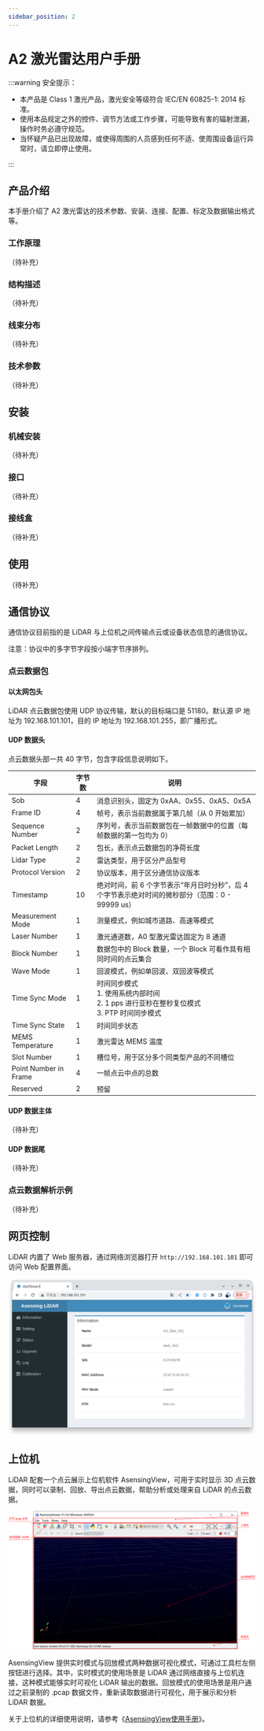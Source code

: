 ```yaml
---
sidebar_position: 2
---
```


# A2 激光雷达用户手册


:::warning 安全提示：

- 本产品是 Class 1 激光产品，激光安全等级符合 IEC/EN 60825-1: 2014 标准。
- 使用本品规定之外的控件、调节方法或工作步骤，可能导致有害的辐射泄漏，操作时务必遵守规范。
- 当怀疑产品已出现故障，或使得周围的人员感到任何不适、使周围设备运行异常时，请立即停止使用。

:::

## 产品介绍

本手册介绍了 A2 激光雷达的技术参数、安装、连接、配置、标定及数据输出格式等。



### 工作原理

（待补充）

### 结构描述

（待补充）

### 线束分布

（待补充）

### 技术参数

（待补充）

## 安装

### 机械安装

（待补充）

### 接口

（待补充）

### 接线盒

（待补充）

## 使用

（待补充）


## 通信协议

通信协议目前指的是 LiDAR 与上位机之间传输点云或设备状态信息的通信协议。

注意：协议中的多字节字段按小端字节序排列。

### 点云数据包

#### 以太网包头

LiDAR 点云数据包使用 UDP 协议传输，默认的目标端口是 51180。默认源 IP 地址为 192.168.101.101，目的 IP 地址为 192.168.101.255，即广播形式。

#### UDP 数据头

点云数据头部一共 40 字节，包含字段信息说明如下。

| 字段                  | 字节数 | 说明                                                         |
| --------------------- | ------ | ------------------------------------------------------------ |
| Sob                   | 4      | 消息识别头，固定为 0xAA、0x55、0xA5、0x5A                    |
| Frame ID              | 4      | 帧号，表示当前数据属于第几帧（从 0 开始累加）                |
| Sequence Number       | 2      | 序列号，表示当前数据包在一帧数据中的位置（每帧数据的第一包均为 0） |
| Packet Length         | 2      | 包长，表示点云数据包的净荷长度                               |
| Lidar Type            | 2      | 雷达类型，用于区分产品型号                                   |
| Protocol Version      | 2      | 协议版本，用于区分通信协议版本                               |
| Timestamp             | 10     | 绝对时间，前 6 个字节表示“年月日时分秒”，后 4 个字节表示绝对时间的微秒部分（范围：0 - 99999 us） |
| Measurement Mode      | 1      | 测量模式，例如城市道路、高速等模式                           |
| Laser Number          | 1      | 激光通道数，A0 型激光雷达固定为 8 通道                       |
| Block Number          | 1      | 数据包中的 Block 数量，一个 Block 可看作具有相同时间的点云集合 |
| Wave Mode             | 1      | 回波模式，例如单回波、双回波等模式                           |
| Time Sync Mode        | 1      | 时间同步模式<br/>1. 使用系统内部时间<br/>2. 1 pps 进行亚秒在整秒复位模式<br/>3. PTP 时间同步模式 |
| Time Sync State       | 1      | 时间同步状态                                                 |
| MEMS Temperature      | 1      | 激光雷达 MEMS 温度                                           |
| Slot Number           | 1      | 槽位号，用于区分多个同类型产品的不同槽位                     |
| Point Number in Frame | 4      | 一帧点云中点的总数                                           |
| Reserved              | 2      | 预留                                                         |



#### UDP 数据主体

（待补充）

#### UDP 数据尾

（待补充）

### 点云数据解析示例

（待补充）



## 网页控制

LiDAR 内置了 Web 服务器，通过网络浏览器打开 `http://192.168.101.101` 即可访问 Web 配置界面。

![](./images/WebServer-UI.png)



## 上位机

LiDAR 配套一个点云展示上位机软件 AsensingView，可用于实时显示 3D 点云数据，同时可以录制、回放、导出点云数据，帮助分析或处理来自 LiDAR 的点云数据。

![](./images/AsensingViewer_Main_UI_CN.png)

AsensingView 提供实时模式与回放模式两种数据可视化模式，可通过工具栏左侧按钮进行选择。其中，实时模式的使用场景是 LiDAR 通过网络直接与上位机连接，这种模式能够实时可视化 LiDAR 输出的数据。回放模式的使用场景是用户通过之前录制的 .pcap 数据文件，重新读取数据进行可视化，用于展示和分析 LiDAR 数据。

关于上位机的详细使用说明，请参考《[AsensingView使用手册](/AsensingDocs/docs/lidar/AsensingViewer_User_Manual)》。



